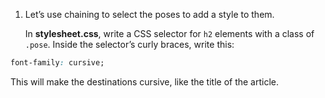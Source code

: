 1. Let’s use chaining to select the poses to add a style to them.

   In **stylesheet.css**, write a CSS selector for `h2` elements with a class of `.pose`. Inside the selector’s curly braces, write this:
```css
font-family: cursive;
```

This will make the destinations cursive, like the title of the article.

